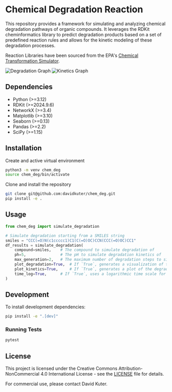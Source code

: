 # Chemical Degradation Reaction
This repository provides a framework for simulating and analyzing chemical degradation pathways of organic compounds. It leverages the RDKit cheminformatics library to predict degradation products based on a set of predefined reaction rules and allows for the kinetic modeling of these degradation processes.

Reaction Libraries have been sourced from the EPA's [Chemical Transformation Simulator](https://qed.epa.gov/cts/about/reactionlibs/).

![Degradation Graph](src/chem_deg/assets/degradation_graph.png)
![Kinetics Graph](src/chem_deg/assets/degradation_kinetics.png)

## Dependencies

*   Python (>=3.12)
*   RDKit (>=2024.9.6)
*   NetworkX (>=3.4)
*   Matplotlib (>=3.10)
*   Seaborn (>=0.13)
*   Pandas (>=2.2)
*   SciPy (>=1.15)

## Installation

Create and active virtual environment
```bash
python3 -m venv chem_deg
source chem_deg/bin/activate
```

Clone and install the repository
```bash
git clone git@github.com:davidkuter/chem_deg.git
pip install -e .
```

## Usage

```python
from chem_deg import simulate_degradation

# Simulate degradation starting from a SMILES string
smiles = "CCC(=O)N(c1ccccc1)C1(C(=O)OC)CCN(CCC(=O)OC)CC1"
df_results = simulate_degradation(
    compound=smiles,    # The compound to simulate degradation of
    ph=5,               # The pH to simulate degradation kinetics of
    max_generation=2,   # The maximum number of degradation steps to simulate.
    plot_degradation=True,  # If `True`, generates a visualization of the degradation graph (saved as `degradation_graph.png`).
    plot_kinetics=True,     # If `True`, generates a plot of the degradation kinetics (saved as `degradation_kinetics.png`).
    time_log=True,      # If `True`, uses a logarithmic time scale for the kinetics simulation.
)
```

## Development

To install development dependencies:

```bash
pip install -e ".[dev]"
```

### Running Tests

```bash
pytest
```

## License

This project is licensed under the Creative Commons Attribution-NonCommercial 4.0 International License - see the [LICENSE](LICENSE) file for details.

For commercial use, please contact David Kuter.